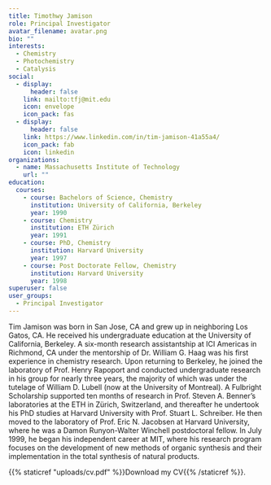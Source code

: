 ```yaml
---
title: Timothwy Jamison
role: Principal Investigator
avatar_filename: avatar.png
bio: ""
interests:
  - Chemistry
  - Photochemistry
  - Catalysis
social:
  - display:
      header: false
    link: mailto:tfj@mit.edu
    icon: envelope
    icon_pack: fas
  - display:
      header: false
    link: https://www.linkedin.com/in/tim-jamison-41a55a4/
    icon_pack: fab
    icon: linkedin
organizations:
  - name: Massachusetts Institute of Technology
    url: ""
education:
  courses:
    - course: Bachelors of Science, Chemistry
      institution: University of California, Berkeley
      year: 1990
    - course: Chemistry
      institution: ETH Zürich
      year: 1991
    - course: PhD, Chemistry
      institution: Harvard University
      year: 1997
    - course: Post Doctorate Fellow, Chemistry
      institution: Harvard University
      year: 1998
superuser: false
user_groups:
  - Principal Investigator
---
```

<!--StartFragment-->
Tim Jamison was born in San Jose, CA and grew up in neighboring Los Gatos, CA. He received his undergraduate education at the University of California, Berkeley. A six-month research assistantship at ICI Americas in Richmond, CA under the mentorship of Dr. William G. Haag was his first experience in chemistry research. Upon returning to Berkeley, he joined the laboratory of Prof. Henry Rapoport and conducted undergraduate research in his group for nearly three years, the majority of which was under the tutelage of William D. Lubell (now at the University of Montreal). A Fulbright Scholarship supported ten months of research in Prof. Steven A. Benner’s laboratories at the ETH in Zürich, Switzerland, and thereafter he undertook his PhD studies at Harvard University with Prof. Stuart L. Schreiber. He then moved to the laboratory of Prof. Eric N. Jacobsen at Harvard University, where he was a Damon Runyon-Walter Winchell postdoctoral fellow. In July 1999, he began his independent career at MIT, where his research program focuses on the development of new methods of organic synthesis and their implementation in the total synthesis of natural products. 

{{% staticref "uploads/cv.pdf" %}}Download my CV{{% /staticref %}}.

<!--EndFragment-->